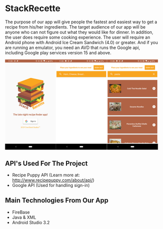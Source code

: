 # StackRecette
The purpose of our app will give people the fastest and easiest way to get a recipe from his/her ingredients. The target audience of our app will be anyone who can not figure out what they would like for dinner. In addition, the user does require some cooking experience. 
The user will require an Android phone with Android Ice Cream Sandwich (4.0) or greater. And if you are running an emulator, you need an AVD that runs the Google api, including Google play services version 15 and above.


![StackRecette Main Screen](/screenshots/appSample.jpg)

## API's Used For The Project
- Recipe Puppy API (Learn more at: http://www.recipepuppy.com/about/api/)
- Google API (Used for handling sign-in)

## Main Technologies From Our App
- FireBase
- Java & XML
- Android Studio 3.2


